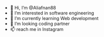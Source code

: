 - 👋 Hi, I’m @Aliafnan88
- 👀 I’m interested in software engineering 
- 🌱 I’m currently learning Web development 
- 💞️ I’m looking coding partner 
- 📫  reach me in Instagram 
 
<!---
Aliafnan88/Aliafnan88 is a ✨ special ✨ repository because its `README.md` (this file) appears on your GitHub profile.
You can click the Preview link to take a look at your changes.
--->
